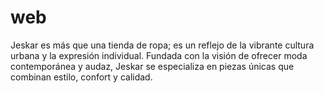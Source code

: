 # web
Jeskar es más que una tienda de ropa; es un reflejo de la vibrante cultura urbana y la expresión individual. Fundada con la visión de ofrecer moda contemporánea y audaz, Jeskar se especializa en piezas únicas que combinan estilo, confort y calidad.
